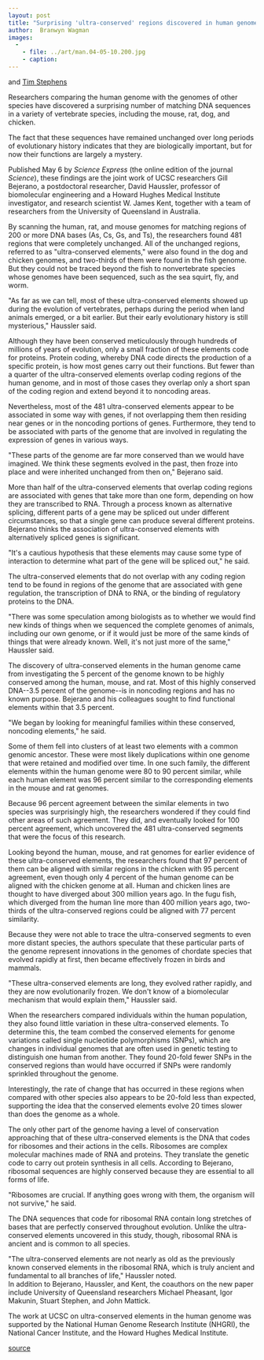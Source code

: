 ```yaml
---
layout: post
title: "Surprising 'ultra-conserved' regions discovered in human genome"
author:  Branwyn Wagman
images:
  -
    - file: ../art/man.04-05-10.200.jpg
    - caption: 
---
```


and [Tim Stephens][1]

Researchers comparing the human genome with the genomes of other species have discovered a surprising number of matching DNA sequences in a variety of vertebrate species, including the mouse, rat, dog, and chicken.  

The fact that these sequences have remained unchanged over long periods of evolutionary history indicates that they are biologically important, but for now their functions are largely a mystery.   

Published May 6 by _Science Express_ (the online edition of the journal _Science_), these findings are the joint work of UCSC researchers Gill Bejerano, a postdoctoral researcher, David Haussler, professor of biomolecular engineering and a Howard Hughes Medical Institute investigator, and research scientist W. James Kent, together with a team of researchers from the University of Queensland in Australia.  

By scanning the human, rat, and mouse genomes for matching regions of 200 or more DNA bases (As, Cs, Gs, and Ts), the researchers found 481 regions that were completely unchanged. All of the unchanged regions, referred to as "ultra-conserved elements," were also found in the dog and chicken genomes, and two-thirds of them were found in the fish genome. But they could not be traced beyond the fish to nonvertebrate species whose genomes have been sequenced, such as the sea squirt, fly, and worm.   

"As far as we can tell, most of these ultra-conserved elements showed up during the evolution of vertebrates, perhaps during the period when land animals emerged, or a bit earlier. But their early evolutionary history is still mysterious," Haussler said.  

Although they have been conserved meticulously through hundreds of millions of years of evolution, only a small fraction of these elements code for proteins. Protein coding, whereby DNA code directs the production of a specific protein, is how most genes carry out their functions. But fewer than a quarter of the ultra-conserved elements overlap coding regions of the human genome, and in most of those cases they overlap only a short span of the coding region and extend beyond it to noncoding areas.   

Nevertheless, most of the 481 ultra-conserved elements appear to be associated in some way with genes, if not overlapping them then residing near genes or in the noncoding portions of genes. Furthermore, they tend to be associated with parts of the genome that are involved in regulating the expression of genes in various ways.   

"These parts of the genome are far more conserved than we would have imagined. We think these segments evolved in the past, then froze into place and were inherited unchanged from then on," Bejerano said.   

More than half of the ultra-conserved elements that overlap coding regions are associated with genes that take more than one form, depending on how they are transcribed to RNA. Through a process known as alternative splicing, different parts of a gene may be spliced out under different circumstances, so that a single gene can produce several different proteins. Bejerano thinks the association of ultra-conserved elements with alternatively spliced genes is significant.  

"It's a cautious hypothesis that these elements may cause some type of interaction to determine what part of the gene will be spliced out," he said.   

The ultra-conserved elements that do not overlap with any coding region tend to be found in regions of the genome that are associated with gene regulation, the transcription of DNA to RNA, or the binding of regulatory proteins to the DNA.   

"There was some speculation among biologists as to whether we would find new kinds of things when we sequenced the complete genomes of animals, including our own genome, or if it would just be more of the same kinds of things that were already known. Well, it's not just more of the same," Haussler said.  

The discovery of ultra-conserved elements in the human genome came from investigating the 5 percent of the genome known to be highly conserved among the human, mouse, and rat. Most of this highly conserved DNA--3.5 percent of the genome--is in noncoding regions and has no known purpose. Bejerano and his colleagues sought to find functional elements within that 3.5 percent.   

"We began by looking for meaningful families within these conserved, noncoding elements," he said.   

Some of them fell into clusters of at least two elements with a common genomic ancestor. These were most likely duplications within one genome that were retained and modified over time. In one such family, the different elements within the human genome were 80 to 90 percent similar, while each human element was 96 percent similar to the corresponding elements in the mouse and rat genomes.   

Because 96 percent agreement between the similar elements in two species was surprisingly high, the researchers wondered if they could find other areas of such agreement. They did, and eventually looked for 100 percent agreement, which uncovered the 481 ultra-conserved segments that were the focus of this research.  

Looking beyond the human, mouse, and rat genomes for earlier evidence of these ultra-conserved elements, the researchers found that 97 percent of them can be aligned with similar regions in the chicken with 95 percent agreement, even though only 4 percent of the human genome can be aligned with the chicken genome at all. Human and chicken lines are thought to have diverged about 300 million years ago. In the fugu fish, which diverged from the human line more than 400 million years ago, two-thirds of the ultra-conserved regions could be aligned with 77 percent similarity.   

Because they were not able to trace the ultra-conserved segments to even more distant species, the authors speculate that these particular parts of the genome represent innovations in the genomes of chordate species that evolved rapidly at first, then became effectively frozen in birds and mammals.  

"These ultra-conserved elements are long, they evolved rather rapidly, and they are now evolutionarily frozen. We don't know of a biomolecular mechanism that would explain them," Haussler said.  

When the researchers compared individuals within the human population, they also found little variation in these ultra-conserved elements. To determine this, the team combed the conserved elements for genome variations called single nucleotide polymorphisms (SNPs), which are changes in individual genomes that are often used in genetic testing to distinguish one human from another. They found 20-fold fewer SNPs in the conserved regions than would have occurred if SNPs were randomly sprinkled throughout the genome.   

Interestingly, the rate of change that has occurred in these regions when compared with other species also appears to be 20-fold less than expected, supporting the idea that the conserved elements evolve 20 times slower than does the genome as a whole.   

The only other part of the genome having a level of conservation approaching that of these ultra-conserved elements is the DNA that codes for ribosomes and their actions in the cells. Ribosomes are complex molecular machines made of RNA and proteins. They translate the genetic code to carry out protein synthesis in all cells. According to Bejerano, ribosomal sequences are highly conserved because they are essential to all forms of life.   

"Ribosomes are crucial. If anything goes wrong with them, the organism will not survive," he said.   

The DNA sequences that code for ribosomal RNA contain long stretches of bases that are perfectly conserved throughout evolution. Unlike the ultra-conserved elements uncovered in this study, though, ribosomal RNA is ancient and is common to all species.   

"The ultra-conserved elements are not nearly as old as the previously known conserved elements in the ribosomal RNA, which is truly ancient and fundamental to all branches of life," Haussler noted.  
In addition to Bejerano, Haussler, and Kent, the coauthors on the new paper include University of Queensland researchers Michael Pheasant, Igor Makunin, Stuart Stephen, and John Mattick.  

The work at UCSC on ultra-conserved elements in the human genome was supported by the National Human Genome Research Institute (NHGRI), the National Cancer Institute, and the Howard Hughes Medical Institute.  
  

[1]: mailto:stephens@ucsc.edu

[source](http://www1.ucsc.edu/currents/03-04/05-10/genome.html "Permalink to genome")
